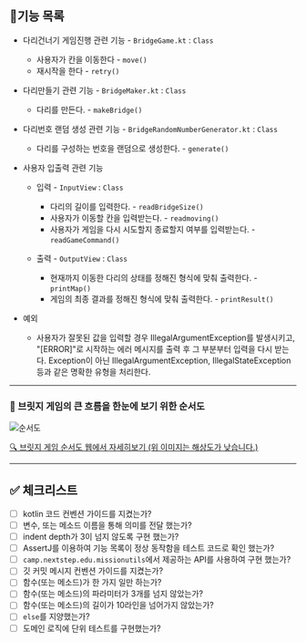 ## 🎯기능 목록

- 다리건너기 게임진행 관련 기능 - `BridgeGame.kt` : `Class`
    - 사용자가 칸을 이동한다 - `move()`
    - 재시작을 한다 - `retry()`


- 다리만들기 관련 기능 - `BridgeMaker.kt` : `Class`
    - 다리를 만든다. - `makeBridge()`


- 다리번호 랜덤 생성 관련 기능 - `BridgeRandomNumberGenerator.kt` : `Class`
    - 다리를 구성하는 번호을 랜덤으로 생성한다. - `generate()`

    
- 사용자 입출력 관련 기능
    - 입력 - `InputView` : `Class`
        - 다리의 길이를 입력한다. - `readBridgeSize()`
        - 사용자가 이동할 칸을 입력받는다. - `readmoving()`
        - 사용자가 게임을 다시 시도할지 종료할지 여부를 입력받는다. - `readGameCommand()`

    - 출력 - `OutputView` : `Class`
        - 현재까지 이동한 다리의 상태를 정해진 형식에 맞춰 출력한다. - `printMap()`
        - 게임의 최종 결과를 정해진 형식에 맞춰 출력한다. - `printResult()`


- 예외
    - 사용자가 잘못된 값을 입력할 경우 IllegalArgumentException를 발생시키고, "[ERROR]"로 시작하는 에러 메시지를 출력 후 그 부분부터 입력을 다시 받는다.
      Exception이 아닌 IllegalArgumentException, IllegalStateException 등과 같은 명확한 유형을 처리한다.

---

### 💭 브릿지 게임의 큰 흐름을 한눈에 보기 위한 순서도
![순서도]()

[🔍 브릿지 게임 순서도 웹에서 자세히보기 (위 이미지는 해상도가 낮습니다.)]()

---

## ✅ 체크리스트

- [ ] kotlin 코드 컨벤션 가이드를 지켰는가?
- [ ] 변수, 또는 메소드 이름을 통해 의미를 전달 했는가?
- [ ] indent depth가 3이 넘지 않도록 구현 했는가?
- [ ] AssertJ를 이용하여 기능 목록이 정상 동작함을 테스트 코드로 확인 했는가?
- [ ] `camp.nextstep.edu.missionutils`에서 제공하는 API를 사용하여 구현 했는가?
- [ ] 깃 커밋 메시지 컨벤션 가이드를 지켰는가?
- [ ] 함수(또는 메소드)가 한 가지 일만 하는가?
- [ ] 함수(또는 메소드)의 파라미터가 3개를 넘지 않았는가?
- [ ] 함수(또는 메소드)의 길이가 10라인을 넘어가지 않았는가?
- [ ] `else`를 지양했는가?
- [ ] 도메인 로직에 단위 테스트를 구현했는가?